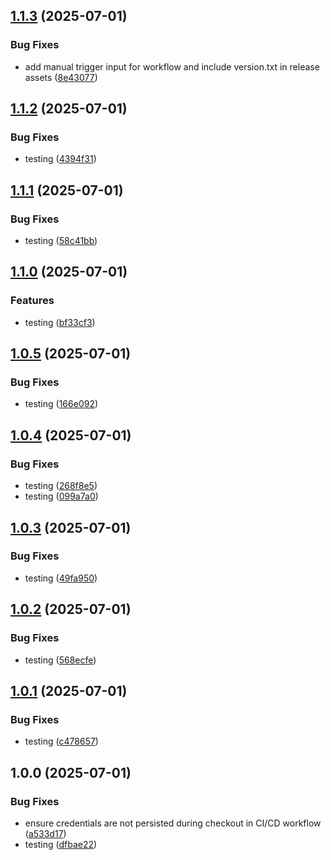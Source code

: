 ## [1.1.3](https://github.com/themagiccog/poc-modus-gitscm/compare/v1.1.2...v1.1.3) (2025-07-01)

### Bug Fixes

* add manual trigger input for workflow and include version.txt in release assets ([8e43077](https://github.com/themagiccog/poc-modus-gitscm/commit/8e43077956dd4b96007be112ca5b344d9c4506de))

## [1.1.2](https://github.com/themagiccog/poc-modus-gitscm/compare/v1.1.1...v1.1.2) (2025-07-01)

### Bug Fixes

* testing ([4394f31](https://github.com/themagiccog/poc-modus-gitscm/commit/4394f31cb23488650ff0dafb5296c03381bc1e5b))

## [1.1.1](https://github.com/themagiccog/poc-modus-gitscm/compare/v1.1.0...v1.1.1) (2025-07-01)

### Bug Fixes

* testing ([58c41bb](https://github.com/themagiccog/poc-modus-gitscm/commit/58c41bb4fd13a01c8e764c439aef760d0124b770))

## [1.1.0](https://github.com/themagiccog/poc-modus-gitscm/compare/v1.0.5...v1.1.0) (2025-07-01)

### Features

* testing ([bf33cf3](https://github.com/themagiccog/poc-modus-gitscm/commit/bf33cf38757c6c335b0be51fb07868628396fc58))

## [1.0.5](https://github.com/themagiccog/poc-modus-gitscm/compare/v1.0.4...v1.0.5) (2025-07-01)

### Bug Fixes

* testing ([166e092](https://github.com/themagiccog/poc-modus-gitscm/commit/166e092988275f129eda54aff7c96a02ce16d6f9))

## [1.0.4](https://github.com/themagiccog/poc-modus-gitscm/compare/v1.0.3...v1.0.4) (2025-07-01)

### Bug Fixes

* testing ([268f8e5](https://github.com/themagiccog/poc-modus-gitscm/commit/268f8e510b3cfeb933fc169125ad40eaa250bd4b))
* testing ([099a7a0](https://github.com/themagiccog/poc-modus-gitscm/commit/099a7a0545eec969730c6e2190360aa20648b58e))

## [1.0.3](https://github.com/themagiccog/poc-modus-gitscm/compare/v1.0.2...v1.0.3) (2025-07-01)

### Bug Fixes

* testing ([49fa950](https://github.com/themagiccog/poc-modus-gitscm/commit/49fa95024368f0d23d41bd4936cc7f8be25c6ca4))

## [1.0.2](https://github.com/themagiccog/poc-modus-gitscm/compare/v1.0.1...v1.0.2) (2025-07-01)

### Bug Fixes

* testing ([568ecfe](https://github.com/themagiccog/poc-modus-gitscm/commit/568ecfe319a1dcdc68275b712ace47bd1335f8d7))

## [1.0.1](https://github.com/themagiccog/poc-modus-gitscm/compare/v1.0.0...v1.0.1) (2025-07-01)

### Bug Fixes

* testing ([c478657](https://github.com/themagiccog/poc-modus-gitscm/commit/c47865745d374411923b147ba3a5e89791b269f0))

## 1.0.0 (2025-07-01)

### Bug Fixes

* ensure credentials are not persisted during checkout in CI/CD workflow ([a533d17](https://github.com/themagiccog/poc-modus-gitscm/commit/a533d1714aba4fe2625546df313f6fce27c7bd38))
* testing ([dfbae22](https://github.com/themagiccog/poc-modus-gitscm/commit/dfbae2281f9017dc88ecb656718054ced0b5de14))
